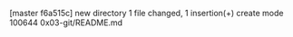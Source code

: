 [master f6a515c] new directory
 1 file changed, 1 insertion(+)
 create mode 100644 0x03-git/README.md
